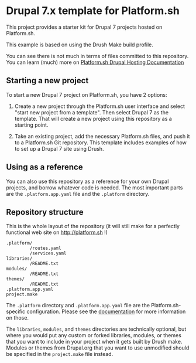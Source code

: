 # Drupal 7.x template for Platform.sh

This project provides a starter kit for Drupal 7 projects hosted on Platform.sh.

This example is based on using the Drush Make build profile.

You can see there is not much in terms of files committed to this repository. You can learn (much) more on [Platform.sh Drupal Hosting Documentation](https://docs.platform.sh/frameworks/drupal7.html)


## Starting a new project

To start a new Drupal 7 project on Platform.sh, you have 2 options:

1. Create a new project through the Platform.sh user interface and select "start new project from a template". Then select Drupal 7 as the template. That will create a new project using this repository as a starting point.

2. Take an existing project, add the necessary Platform.sh files, and push it to a Platform.sh Git repository. This template includes examples of how to set up a Drupal 7 site using Drush.

## Using as a reference

You can also use this repository as a reference for your own Drupal projects, and borrow whatever code is needed. The most important parts are the `.platform.app.yaml` file and the `.platform` directory.

## Repository structure


This is the whole layout of the repository (it will still make for a perfectly functional web site on http://platform.sh !)
```
.platform/
         /routes.yaml
         /services.yaml
libraries/
         /README.txt
modules/
         /README.txt
themes/
         /README.txt
.platform.app.yaml
project.make
```

The `.platform` directory and `.platform.app.yaml` file are the Platform.sh-specific configuration.  Please see the [documentation](https://docs.platform.sh/) for more information on those.

The `libraries`, `modules`, and `themes` directories are technically optional, but where you would put any custom or forked libraries, modules, or themes that you want to include in your project when it gets built by Drush make.  Modules or themes from Drupal.org that you want to use unmodified should be specified in the `project.make` file instead.
